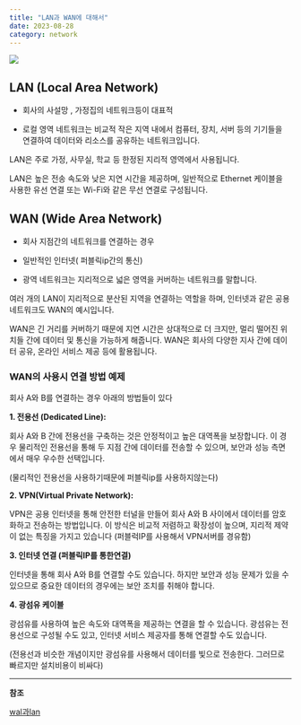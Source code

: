 ```yaml
---
title: "LAN과 WAN에 대해서"
date: 2023-08-28
category: network
---
```


![](/storage/1693151005.jpg)

## LAN (Local Area Network)

- 회사의 사설망 , 가정집의 네트워크등이 대표적

- 로컬 영역 네트워크는 비교적 작은 지역 내에서 컴퓨터, 장치, 서버 등의 기기들을 연결하여 데이터와 리소스를 공유하는 네트워크입니다.

LAN은 주로 가정, 사무실, 학교 등 한정된 지리적 영역에서 사용됩니다.

LAN은 높은 전송 속도와 낮은 지연 시간을 제공하며, 일반적으로 Ethernet 케이블을 사용한 유선 연결 또는 Wi-Fi와 같은 무선 연결로 구성됩니다.

## WAN (Wide Area Network)

- 회사 지점간의 네트워크를 연결하는 경우

- 일반적인 인터넷( 퍼블릭ip간의 통신)

- 광역 네트워크는 지리적으로 넓은 영역을 커버하는 네트워크를 말합니다.

여러 개의 LAN이 지리적으로 분산된 지역을 연결하는 역할을 하며, 인터넷과 같은 공용 네트워크도 WAN의 예시입니다.

WAN은 긴 거리를 커버하기 때문에 지연 시간은 상대적으로 더 크지만, 멀리 떨어진 위치들 간에 데이터 및 통신을 가능하게 해줍니다. WAN은 회사의 다양한 지사 간에 데이터 공유, 온라인 서비스 제공 등에 활용됩니다.

### WAN의 사용시 연결 방법 예제

회사 A와 B를 연결하는 경우 아래의 방법들이 있다

**1. 전용선 (Dedicated Line):**

회사 A와 B 간에 전용선을 구축하는 것은 안정적이고 높은 대역폭을 보장합니다. 이 경우 물리적인 전용선을 통해 두 지점 간에 데이터를 전송할 수 있으며, 보안과 성능 측면에서 매우 우수한 선택입니다.

(물리적인 전용선을 사용하기때문에 퍼블릭ip를 사용하지않는다)

**2. VPN(Virtual Private Network):**

VPN은 공용 인터넷을 통해 안전한 터널을 만들어 회사 A와 B 사이에서 데이터를 암호화하고 전송하는 방법입니다. 이 방식은 비교적 저렴하고 확장성이 높으며, 지리적 제약이 없는 특징을 가지고 있습니다 (퍼블럭IP를 사용해서 VPN서버를 경유함)

**3. 인터넷 연결 (퍼블릭IP를 통한연결)**

인터넷을 통해 회사 A와 B를 연결할 수도 있습니다. 하지만 보안과 성능 문제가 있을 수 있으므로 중요한 데이터의 경우에는 보안 조치를 취해야 합니다.

**4. 광섬유 케이블**

광섬유를 사용하여 높은 속도와 대역폭을 제공하는 연결을 할 수 있습니다. 광섬유는 전용선으로 구성될 수도 있고, 인터넷 서비스 제공자를 통해 연결할 수도 있습니다.

(전용선과 비슷한 개념이지만 광섬유를 사용해서 데이터를 빛으로 전송한다. 그러므로 빠르지만 설치비용이 비싸다)

---

**참조**

[wal과lan](https://medium-company.com/wide-area-network/)
